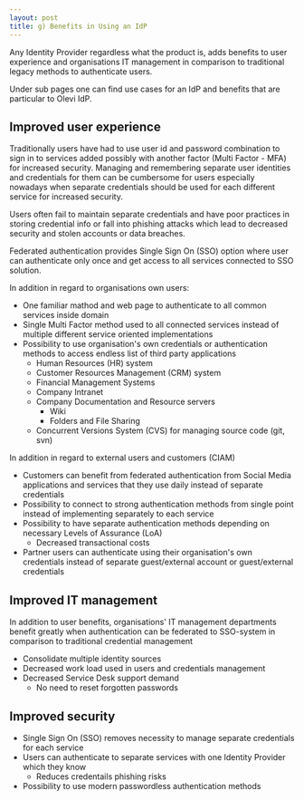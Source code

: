 ```yaml
---
layout: post
title: g) Benefits in Using an IdP
---
```

Any Identity Provider regardless what the product is, adds benefits to user experience and organisations IT management in comparison to traditional legacy methods to authenticate users.

Under sub pages one can find use cases for an IdP and benefits that are particular to Olevi IdP. 

## Improved user experience

Traditionally users have had to use user id and password combination to sign in to services added possibly with another factor (Multi Factor - MFA) for increased security. Managing and remembering separate user identities and credentials for them can be cumbersome for users especially nowadays when separate credentials should be used for each different service for increased security.

Users often fail to maintain separate credentials and have poor practices in storing credential info or fall into phishing attacks which lead to decreased security and stolen accounts or data breaches.

Federated authentication provides Single Sign On (SSO) option where user can authenticate only once and get access to all services connected to SSO solution.

In addition in regard to organisations own users:

* One familiar mathod and web page to authenticate to all common services inside domain
* Single Multi Factor method used to all connected services instead of multiple different service oriented implementations
* Possibility to use organisation's own credentials or authentication methods to access endless list of third party applications
    * Human Resources (HR) system 
    * Customer Resources Management (CRM) system
    * Financial Management Systems
    * Company Intranet
    * Company Documentation and Resource servers
        * Wiki
        * Folders and File Sharing
    * Concurrent Versions System (CVS) for managing source code (git, svn)

In addition in regard to external users and customers (CIAM)

* Customers can benefit from federated authentication from Social Media applications and services that they use daily instead of separate credentials
* Possibility to connect to strong authentication methods from single point instead of implementing separately to each service
* Possibility to have separate authentication methods depending on necessary Levels of Assurance (LoA)
    * Decreased transactional costs
* Partner users can authenticate using their organisation's own credentials instead of separate guest/external account or guest/external credentials


## Improved IT management

In addition to user benefits, organisations' IT management departments benefit greatly when authentication can be federated to SSO-system in comparison to traditional credential management

* Consolidate multiple identity sources
* Decreased work load used in users and credentials management
* Decreased Service Desk support demand
    * No need to reset forgotten passwords

## Improved security

* Single Sign On (SSO) removes necessity to manage separate credentials for each service
* Users can authenticate to separate services with one Identity Provider which they know
    * Reduces credentails phishing risks
* Possibility to use modern passwordless authentication methods
